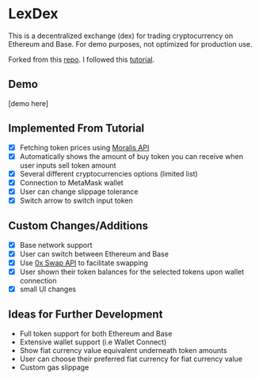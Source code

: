 # LexDex

This is a decentralized exchange (dex) for trading cryptocurrency on Ethereum and Base. For demo purposes, not optimized for production use.

Forked from this [repo](https://github.com/IAmJaysWay/dexStarter). I followed this [tutorial](https://www.youtube.com/watch?v=t8U7GRrlYW8).

## Demo
[demo here]

## Implemented From Tutorial

- [x] Fetching token prices using [Moralis API](https://developers.moralis.com/)
- [x] Automatically shows the amount of buy token you can receive when user inputs sell token amount
- [x] Several different cryptocurrencies options (limited list)
- [x] Connection to MetaMask wallet
- [x] User can change slippage tolerance
- [x] Switch arrow to switch input token

## Custom Changes/Additions
- [x] Base network support
- [x] User can switch between Ethereum and Base
- [x] Use [0x Swap API](https://0x.org/products/swap) to facilitate swapping
- [x] User shown their token balances for the selected tokens upon wallet connection
- [x] small UI changes

## Ideas for Further Development
- Full token support for both Ethereum and Base
- Extensive wallet support (i.e Wallet Connect)
- Show fiat currency value equivalent underneath token amounts
- User can choose their preferred fiat currency for fiat currency value
- Custom gas slippage
